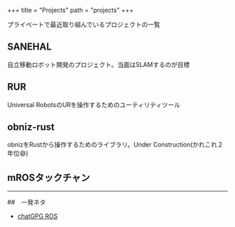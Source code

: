+++
title = "Projects"
path = "projects"
+++

プライベートで最近取り組んでいるプロジェクトの一覧

## SANEHAL

自立移動ロボット開発のプロジェクト。当面はSLAMするのが目標

## RUR

Universal RobotsのURを操作するためのユーティリティツール

## obniz-rust

obnizをRustから操作するためのライブラリ。Under Construction(かれこれ２年位:smile:)

## mROSタックチャン


------
##　一発ネタ

- [chatGPG ROS](https://github.com/MrBearing/chatgpt_ros_cpp)
